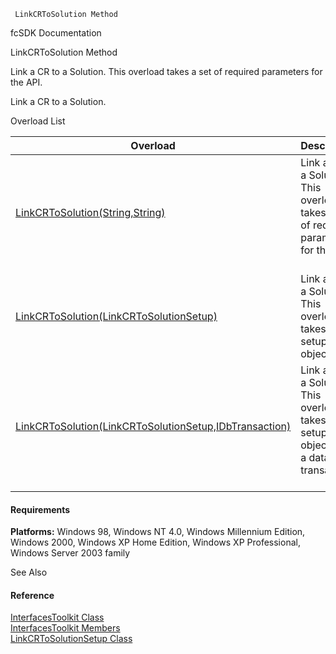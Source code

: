 ﻿     LinkCRToSolution Method                                                   

fcSDK Documentation

LinkCRToSolution Method

Link a CR to a Solution. This overload takes a set of required parameters for the API.

Link a CR to a Solution.

Overload List

| Overload | Description |
| --- | --- |
| [LinkCRToSolution(String,String)](FChoice.Toolkits.Clarify~FChoice.Toolkits.Clarify.Interfaces.InterfacesToolkit~LinkCRToSolution(String,String).md) | Link a CR to a Solution. This overload takes a set of required parameters for the API.   |
| [LinkCRToSolution(LinkCRToSolutionSetup)](FChoice.Toolkits.Clarify~FChoice.Toolkits.Clarify.Interfaces.InterfacesToolkit~LinkCRToSolution(LinkCRToSolutionSetup).md) | Link a CR to a Solution. This overload takes a setup object.   |
| [LinkCRToSolution(LinkCRToSolutionSetup,IDbTransaction)](FChoice.Toolkits.Clarify~FChoice.Toolkits.Clarify.Interfaces.InterfacesToolkit~LinkCRToSolution(LinkCRToSolutionSetup,IDbTransaction).md) | Link a CR to a Solution. This overload takes a setup object and a database transaction.   |

#### Requirements

**Platforms:** Windows 98, Windows NT 4.0, Windows Millennium Edition, Windows 2000, Windows XP Home Edition, Windows XP Professional, Windows Server 2003 family

See Also

#### Reference

[InterfacesToolkit Class](FChoice.Toolkits.Clarify~FChoice.Toolkits.Clarify.Interfaces.InterfacesToolkit.md)  
[InterfacesToolkit Members](FChoice.Toolkits.Clarify~FChoice.Toolkits.Clarify.Interfaces.InterfacesToolkit_members.md)  
[LinkCRToSolutionSetup Class](FChoice.Toolkits.Clarify~FChoice.Toolkits.Clarify.Interfaces.LinkCRToSolutionSetup.md)